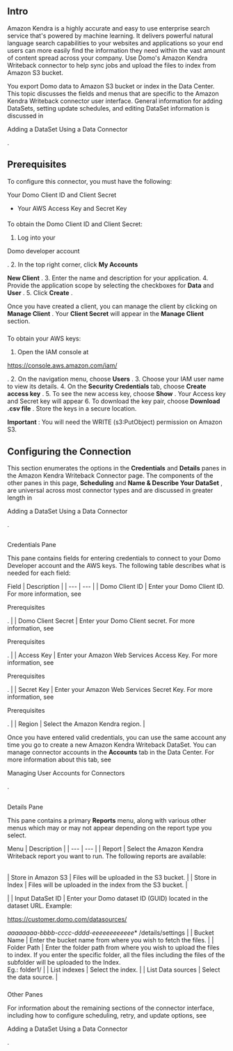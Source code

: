 

Intro
-------

Amazon Kendra is a highly accurate and easy to use enterprise search service that's powered by machine learning. It delivers powerful natural language search capabilities to your websites and applications so your end users can more easily find the information they need within the vast amount of content spread across your company. Use Domo's Amazon Kendra Writeback connector to help sync jobs and upload the files to index from Amazon S3 bucket.


 You export Domo data to Amazon S3 bucket or index in the Data Center. This topic discusses the fields and menus that are specific to the Amazon Kendra Writeback connector user interface. General information for adding DataSets, setting update schedules, and editing DataSet information is discussed in

Adding a DataSet Using a Data Connector

.


 Prerequisites
---------------

To configure this connector, you must have the following:

 Your Domo Client ID and Client Secret
* Your AWS Access Key and Secret Key


####
 To obtain the Domo Client ID and Client Secret:


1. Log into your

Domo developer account

.
2. In the top right corner, click
 **My Accounts**
 >>
 **New Client**
 .
3. Enter the name and description for your application.
4. Provide the application scope by selecting the checkboxes for
 **Data**
 and
 **User**
 .
5. Click
 **Create**
 .

Once you have created a client, you can manage the client by clicking on
 **Manage Client**
 . Your
 **Client Secret**
 will appear in the
 **Manage Client**
 section.

###
 To obtain your AWS keys:


1. Open the IAM console at

https://console.aws.amazon.com/iam/

.
2. On the navigation menu, choose
 **Users**
 .
3. Choose your IAM user name to view its details.
4. On the
 **Security Credentials**
 tab, choose
 **Create access key**
 .
5. To see the new access key, choose
 **Show**
 . Your Access key and Secret key will appear
6. To download the key pair, choose
 **Download .csv file**
 . Store the keys in a secure location.


**Important**
 : You will need the WRITE (s3:PutObject) permission on Amazon S3.

Configuring the Connection
----------------------------

This section enumerates the options in the
 **Credentials**
 and
 **Details**
 panes in the Amazon Kendra Writeback Connector page. The components of the other panes in this page,
 **Scheduling**
 and
 **Name & Describe Your DataSet**
 , are universal across most connector types and are discussed in greater length in

Adding a DataSet Using a Data Connector

.

##
 Credentials Pane

This pane contains fields for entering credentials to connect to your Domo Developer account and the AWS keys. The following table describes what is needed for each field:


 Field
  |
 Description
  |
| --- | --- |
|
 Domo Client ID
  |
 Enter your Domo Client ID. For more information, see

Prerequisites

.
  |
|
 Domo Client Secret
  |
 Enter your Domo Client secret. For more information, see

Prerequisites

.
  |
|
 Access Key
  |
 Enter your Amazon Web Services Access Key. For more information, see

Prerequisites

.
  |
|
 Secret Key
  |
 Enter your Amazon Web Services Secret Key. For more information, see

Prerequisites

.
  |
|
 Region
  |
 Select the Amazon Kendra region.
  |

Once you have entered valid credentials, you can use the same account any time you go to create a new Amazon Kendra Writeback DataSet. You can manage connector accounts in the
 **Accounts**
 tab in the Data Center. For more information about this tab, see

Managing User Accounts for Connectors

.

##
 Details Pane

This pane contains a primary
 **Reports**
 menu, along with various other menus which may or may not appear depending on the report type you select.


 Menu
  |
 Description
  |
| --- | --- |
|
 Report
  |
 Select the Amazon Kendra Writeback report you want to run. The following reports are available:


|  |  |
| --- | --- |
|
 Store in Amazon S3
  |
 Files will be uploaded in the S3 bucket.
  |
|
 Store in Index
  |
 Files will be uploaded in the index from the S3 bucket.
  |

|
|
 Input DataSet ID
  |
 Enter your Domo dataset ID (GUID) located in the dataset URL. Example:

https://customer.domo.com/datasources/

*aaaaaaaa-bbbb-cccc-dddd-eeeeeeeeeeee**
 /details/settings
  |
|
 Bucket Name
  |
 Enter the bucket name from where you wish to fetch the files.
  |
|
 Folder Path
  |
 Enter the folder path from where you wish to upload the files to index. If you enter the specific folder, all the files including the files of the subfolder will be uploaded to the Index.<br>Eg.: folder1/
  |
|
 List indexes
  |
 Select the index.
  |
|
 List Data sources
  |
 Select the data source.
  |


###
 Other Panes

For information about the remaining sections of the connector interface, including how to configure scheduling, retry, and update options, see

Adding a DataSet Using a Data Connector

.

